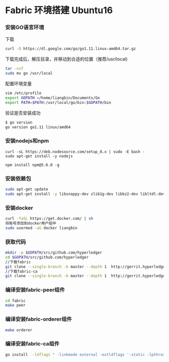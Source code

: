 # Fabric 环境搭建 Ubuntu16

### 安装GO语言环境

下载

```bash
curl -O https://dl.google.com/go/go1.11.linux-amd64.tar.gz
```

下载完成后，解压目录，并移动到合适的位置（推荐/usr/local)

```bash
tar -xvf 
sudo mv go /usr/local
```

配置环境变量

```bash
vim /etc/profile
export GOPATH =/home/liangbin/Documents/Go
export PATH=$PATH:/usr/local/go/bin:$GOPATH/bin
```

验证是否安装成功

```bash
$ go version
go version go1.11 linux/amd64
```

### 安装nodejs和npm

```
curl -sL https://deb.nodesource.com/setup_8.x | sudo -E bash -
sudo apt-get install -y nodejs

npm install npm@5.6.0 -g
```



### 安装依赖包

```bash
sudo apt-get update
sudo apt-get install -y libsnappy-dev zlib1g-dev libbz2-dev libltdl-dev libtool
```

### 安装docker

```bash
curl -faSL https://get.docker.com/ | sh
将账号添加到docker用户组中
sudo usermod -aG docker liangbin
```

### 获取代码

```bash
mkdir -p $GOPATH/src/github.com/hyperledger
cd $GOPATH/src/github.com/hyperledger
//下载fabric
git clone --single-branch -b master --depth 1  http://gerrit.hyperledger.org/r/fabric
//下载fabric-ca
git clone --single-branch -b master --depth 1  http://gerrit.hyperledger.org/r/fabric-ca
```

### 编译安装fabric-peer组件

```bash
cd fabric
make peer
```

### 编译安装fabric-orderer组件

```bash
make orderer
```

### 编译安装fabric-ca组件

```bash
go install  -ldflags " -linkmode external -extldflags '-static -lpthread'" github.com/hyperledger/fabric-ca/cmd/..
```

